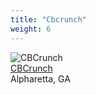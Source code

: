 ```yaml
---
title: "Cbcrunch"
weight: 6
---
```

![CBCrunch](cbcrunch_logo.png)
<br/>
[CBCrunch](https://www.cbcrunch.com/)
<br/>
Alpharetta, GA
